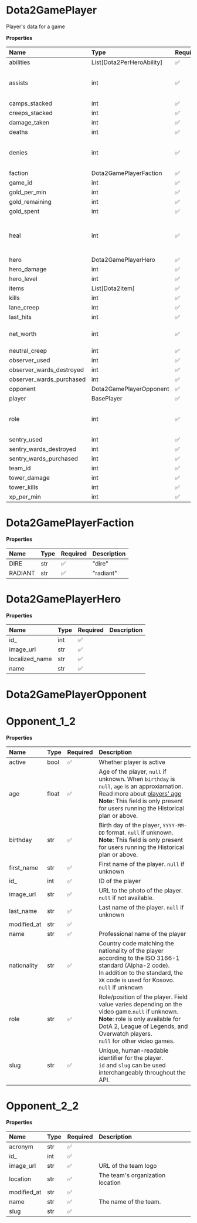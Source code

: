 # Dota2GamePlayer

Player's data for a game

**Properties**

| Name                     | Type                      | Required | Description                             |
| :----------------------- | :------------------------ | :------- | :-------------------------------------- |
| abilities                | List[Dota2PerHeroAbility] | ✅       |                                         |
| assists                  | int                       | ✅       | Player's number of assists for a game   |
| camps_stacked            | int                       | ✅       |                                         |
| creeps_stacked           | int                       | ✅       |                                         |
| damage_taken             | int                       | ✅       |                                         |
| deaths                   | int                       | ✅       |                                         |
| denies                   | int                       | ✅       | Number of denies performed by a player  |
| faction                  | Dota2GamePlayerFaction    | ✅       |                                         |
| game_id                  | int                       | ✅       |                                         |
| gold_per_min             | int                       | ✅       |                                         |
| gold_remaining           | int                       | ✅       |                                         |
| gold_spent               | int                       | ✅       |                                         |
| heal                     | int                       | ✅       | Healing (in HP) performed by the player |
| hero                     | Dota2GamePlayerHero       | ✅       |                                         |
| hero_damage              | int                       | ✅       |                                         |
| hero_level               | int                       | ✅       |                                         |
| items                    | List[Dota2Item]           | ✅       |                                         |
| kills                    | int                       | ✅       |                                         |
| lane_creep               | int                       | ✅       |                                         |
| last_hits                | int                       | ✅       |                                         |
| net_worth                | int                       | ✅       | Net worth of the player                 |
| neutral_creep            | int                       | ✅       |                                         |
| observer_used            | int                       | ✅       |                                         |
| observer_wards_destroyed | int                       | ✅       |                                         |
| observer_wards_purchased | int                       | ✅       |                                         |
| opponent                 | Dota2GamePlayerOpponent   | ✅       |                                         |
| player                   | BasePlayer                | ✅       |                                         |
| role                     | int                       | ✅       | Position of the player (1, 2, 3, 4, 5)  |
| sentry_used              | int                       | ✅       |                                         |
| sentry_wards_destroyed   | int                       | ✅       |                                         |
| sentry_wards_purchased   | int                       | ✅       |                                         |
| team_id                  | int                       | ✅       |                                         |
| tower_damage             | int                       | ✅       |                                         |
| tower_kills              | int                       | ✅       |                                         |
| xp_per_min               | int                       | ✅       |                                         |

# Dota2GamePlayerFaction

**Properties**

| Name    | Type | Required | Description |
| :------ | :--- | :------- | :---------- |
| DIRE    | str  | ✅       | "dire"      |
| RADIANT | str  | ✅       | "radiant"   |

# Dota2GamePlayerHero

**Properties**

| Name           | Type | Required | Description |
| :------------- | :--- | :------- | :---------- |
| id\_           | int  | ✅       |             |
| image_url      | str  | ✅       |             |
| localized_name | str  | ✅       |             |
| name           | str  | ✅       |             |

# Dota2GamePlayerOpponent

# Opponent_1_2

**Properties**

| Name        | Type  | Required | Description                                                                                                                                                                                                                                    |
| :---------- | :---- | :------- | :--------------------------------------------------------------------------------------------------------------------------------------------------------------------------------------------------------------------------------------------- |
| active      | bool  | ✅       | Whether player is active                                                                                                                                                                                                                       |
| age         | float | ✅       | Age of the player, `null` if unknown. When `birthday` is `null`, `age` is an approxiamation. Read more about [players' age](/docs/about-players-age) <br/>**Note**: This field is only present for users running the Historical plan or above. |
| birthday    | str   | ✅       | Birth day of the player, `YYYY-MM-DD` format. `null` if unknown. <br/>**Note**: This field is only present for users running the Historical plan or above.                                                                                     |
| first_name  | str   | ✅       | First name of the player. `null` if unknown                                                                                                                                                                                                    |
| id\_        | int   | ✅       | ID of the player                                                                                                                                                                                                                               |
| image_url   | str   | ✅       | URL to the photo of the player. `null` if not available.                                                                                                                                                                                       |
| last_name   | str   | ✅       | Last name of the player. `null` if unknown                                                                                                                                                                                                     |
| modified_at | str   | ✅       |                                                                                                                                                                                                                                                |
| name        | str   | ✅       | Professional name of the player                                                                                                                                                                                                                |
| nationality | str   | ✅       | Country code matching the nationality of the player according to the ISO 3166-1 standard (Alpha-2 code). <br/>In addition to the standard, the `XK` code is used for Kosovo. <br/>`null` if unknown                                            |
| role        | str   | ✅       | Role/position of the player. Field value varies depending on the video game.`null` if unknown. <br/>**Note**: role is only available for DotA 2, League of Legends, and Overwatch players. <br/>`null` for other video games.                  |
| slug        | str   | ✅       | Unique, human-readable identifier for the player. <br/>`id` and `slug` can be used interchangeably throughout the API.                                                                                                                         |

# Opponent_2_2

**Properties**

| Name        | Type | Required | Description                      |
| :---------- | :--- | :------- | :------------------------------- |
| acronym     | str  | ✅       |                                  |
| id\_        | int  | ✅       |                                  |
| image_url   | str  | ✅       | URL of the team logo             |
| location    | str  | ✅       | The team's organization location |
| modified_at | str  | ✅       |                                  |
| name        | str  | ✅       | The name of the team.            |
| slug        | str  | ✅       |                                  |
